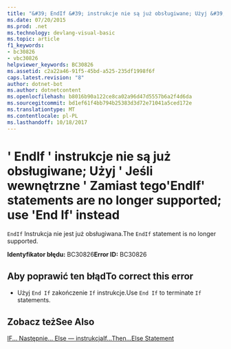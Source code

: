 ```yaml
---
title: "&#39; EndIf &#39; instrukcje nie są już obsługiwane; Użyj &#39; Jeśli wewnętrzne &#39; Zamiast tego"
ms.date: 07/20/2015
ms.prod: .net
ms.technology: devlang-visual-basic
ms.topic: article
f1_keywords:
- bc30826
- vbc30826
helpviewer_keywords: BC30826
ms.assetid: c2a22a46-91f5-45bd-a525-235df1998f6f
caps.latest.revision: "8"
author: dotnet-bot
ms.author: dotnetcontent
ms.openlocfilehash: b8016b90a122ce8ca02a96d47d5557b6a2f4d6da
ms.sourcegitcommit: bd1ef61f4bb794b25383d3d72e71041a5ced172e
ms.translationtype: MT
ms.contentlocale: pl-PL
ms.lasthandoff: 10/18/2017
---
```

# <a name="39endif39-statements-are-no-longer-supported-use-39end-if39-instead"></a><span data-ttu-id="aaa88-102">&#39; EndIf &#39; instrukcje nie są już obsługiwane; Użyj &#39; Jeśli wewnętrzne &#39; Zamiast tego</span><span class="sxs-lookup"><span data-stu-id="aaa88-102">&#39;EndIf&#39; statements are no longer supported; use &#39;End If&#39; instead</span></span>
<span data-ttu-id="aaa88-103">`EndIf` Instrukcja nie jest już obsługiwana.</span><span class="sxs-lookup"><span data-stu-id="aaa88-103">The `EndIf` statement is no longer supported.</span></span>  
  
 <span data-ttu-id="aaa88-104">**Identyfikator błędu:** BC30826</span><span class="sxs-lookup"><span data-stu-id="aaa88-104">**Error ID:** BC30826</span></span>  
  
## <a name="to-correct-this-error"></a><span data-ttu-id="aaa88-105">Aby poprawić ten błąd</span><span class="sxs-lookup"><span data-stu-id="aaa88-105">To correct this error</span></span>  
  
-   <span data-ttu-id="aaa88-106">Użyj `End If` zakończenie `If` instrukcje.</span><span class="sxs-lookup"><span data-stu-id="aaa88-106">Use `End If` to terminate `If` statements.</span></span>  
  
## <a name="see-also"></a><span data-ttu-id="aaa88-107">Zobacz też</span><span class="sxs-lookup"><span data-stu-id="aaa88-107">See Also</span></span>  
 [<span data-ttu-id="aaa88-108">IF... Następnie... Else — instrukcja</span><span class="sxs-lookup"><span data-stu-id="aaa88-108">If...Then...Else Statement</span></span>](../../visual-basic/language-reference/statements/if-then-else-statement.md)
